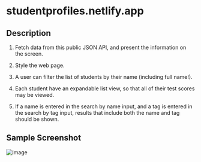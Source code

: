 # studentprofiles.netlify.app

## Description
1. Fetch data from this public JSON API, and present the information on the screen.

2. Style the web page.

4. A user can filter the list of students by their name (including full name!).

5. Each student have an expandable list view, so that all of their test scores may be viewed.

5. If a name is entered in the search by name input, and a tag is entered in the search by tag input, 
results that include both the name and tag should be shown.

## Sample Screenshot

![image](https://user-images.githubusercontent.com/85941980/166120220-4c0c2ac0-78db-403c-bd30-b51a64293260.png)
